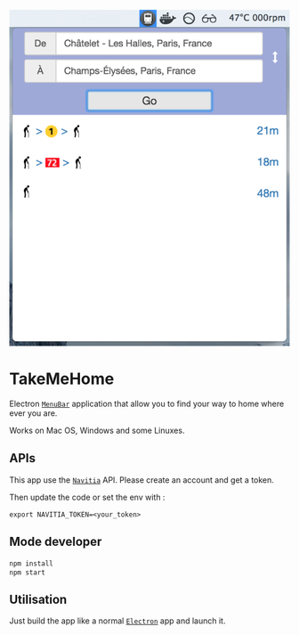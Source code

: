 ![Screen of the app](img/screen.png)

# TakeMeHome

Electron [`MenuBar`](https://github.com/maxogden/menubar) application that allow you to find your way to home where ever
you are.

Works on Mac OS, Windows and some Linuxes.


## APIs

This app use the [`Navitia`](https://www.navitia.io) API. Please create an account and get a token.

Then update the code or set the env with :

```
export NAVITIA_TOKEN=<your_token>
```


## Mode developer

```
npm install
npm start
```

## Utilisation

Just build the app like a normal [`Electron`](http://electron.atom.io) app and launch it.
